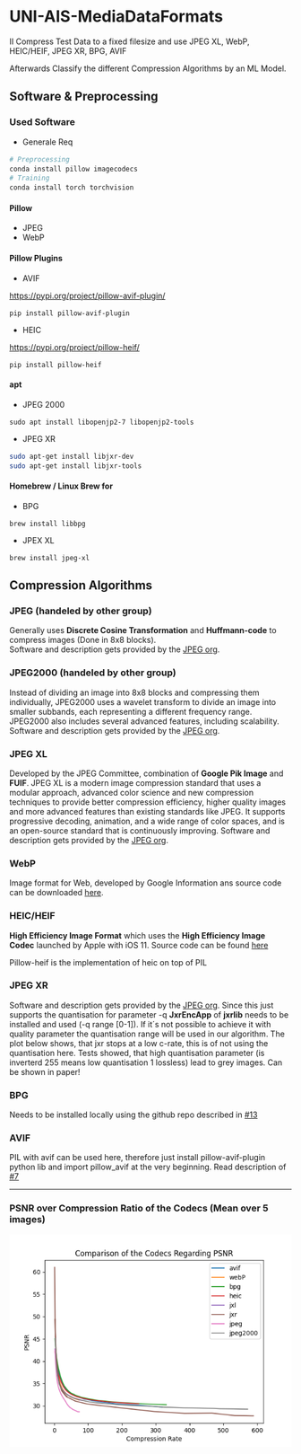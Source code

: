 # UNI-AIS-MediaDataFormats

II Compress Test Data to a fixed filesize and use JPEG XL, WebP, HEIC/HEIF, JPEG XR, BPG, AVIF

Afterwards Classify the different Compression Algorithms by an ML Model.

## Software & Preprocessing

### Used Software

- Generale Req

```sh
# Preprocessing
conda install pillow imagecodecs
# Training
conda install torch torchvision
```
#### Pillow
- JPEG
- WebP
#### Pillow Plugins
- AVIF

https://pypi.org/project/pillow-avif-plugin/
```
pip install pillow-avif-plugin
```
- HEIC

https://pypi.org/project/pillow-heif/
```
pip install pillow-heif
```
#### apt
- JPEG 2000
```
sudo apt install libopenjp2-7 libopenjp2-tools
```

- JPEG XR
```sh
sudo apt-get install libjxr-dev
sudo apt-get install libjxr-tools
```

#### Homebrew / Linux Brew for 

- BPG
```
brew install libbpg
```
- JPEX XL

```
brew install jpeg-xl
```



## Compression Algorithms

### JPEG (handeled by other group)

Generally uses **Discrete Cosine Transformation** and **Huffmann-code** to
compress images (Done in 8x8 blocks).  
Software and description gets provided by the [JPEG org](https://jpeg.org/jpeg/index.html).

### JPEG2000 (handeled by other group)

Instead of dividing an image into 8x8 blocks and compressing them individually, JPEG2000 uses a
wavelet transform to divide an image into smaller subbands, each representing a different frequency range.
JPEG2000 also includes several advanced features, including scalability.
Software and description gets provided by the [JPEG org](https://jpeg.org/jpeg2000/index.html).

### JPEG XL

Developed by the JPEG Committee, combination of **Google Pik Image** and **FUIF**. 
JPEG XL is a modern image compression standard that uses a modular approach, advanced color science
and new compression techniques to provide better compression efficiency, higher quality images
and more advanced features than existing standards like JPEG. It supports progressive decoding,
animation, and a wide range of color spaces, and is an open-source standard that is continuously improving.
Software and description gets provided by the [JPEG org](https://jpeg.org/jpegxl/index.html).

### WebP

Image format for Web, developed by Google Information ans source code can be 
downloaded [here](https://developers.google.com/speed/webp).  

### HEIC/HEIF

**High Efficiency Image Format** which uses the **High Efficiency Image Codec** launched by Apple
with iOS 11. Source code can be found [here](https://github.com/strukturag/libheif)

Pillow-heif is the implementation of heic on top of PIL

### JPEG XR

Software and description gets provided by the [JPEG org](https://jpeg.org/jpegxr/index.html). Since this just supports the
quantisation for parameter -q **JxrEncApp** of **jxrlib** needs to be installed and used (-q range [0-1]). 
If it´s not possible to achieve it with quality parameter the quantisation range will be used in our algorithm.
The plot below shows, that jxr stops at a low c-rate, this is of not using the quantisation here. Tests showed, that
high quantisation parameter (is inverterd 255 means low quantisation 1 lossless) lead to grey images. Can be shown in paper!

### BPG

Needs to be installed locally using the github repo described in [#13](https://github.com/AIS-22/UNI-AIS-MediaDataFormats/issues/13)

### AVIF

PIL with avif can be used here, therefore just install pillow-avif-plugin python lib and import pillow_avif at the very beginning. Read description of [#7](https://github.com/AIS-22/UNI-AIS-MediaDataFormats/issues/7)

___
### PSNR over Compression Ratio of the Codecs (Mean over 5 images)
![PSNR](Plots/psnr.png)
